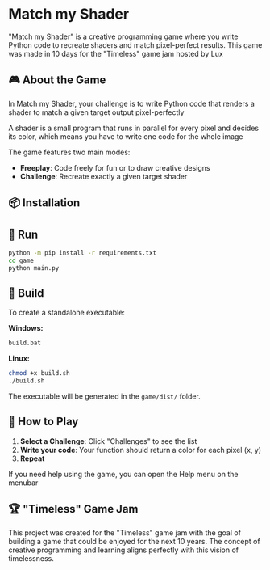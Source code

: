 # Match my Shader

"Match my Shader" is a creative programming game where you write Python code to recreate shaders and match pixel-perfect results. This game was made in 10 days for the "Timeless" game jam hosted by Lux

## 🎮 About the Game

In Match my Shader, your challenge is to write Python code that renders a shader to match a given target output pixel-perfectly

A shader is a small program that runs in parallel for every pixel and decides its color, which means you have to write one code for the whole image

The game features two main modes:
- **Freeplay**: Code freely for fun or to draw creative designs
- **Challenge**: Recreate exactly a given target shader

## 📦 Installation

## 🏃 Run 
```bash
python -m pip install -r requirements.txt
cd game
python main.py
```

## 🔨 Build

To create a standalone executable:

**Windows:**
```bash
build.bat
```

**Linux:**
```bash
chmod +x build.sh
./build.sh
```

The executable will be generated in the `game/dist/` folder.

## 🎯 How to Play

1. **Select a Challenge**: Click "Challenges" to see the list
2. **Write your code**: Your function should return a color for each pixel (x, y)
3. **Repeat**

If you need help using the game, you can open the Help menu on the menubar

## 🏆 "Timeless" Game Jam

This project was created for the "Timeless" game jam with the goal of building a game that could be enjoyed for the next 10 years. The concept of creative programming and learning aligns perfectly with this vision of timelessness.